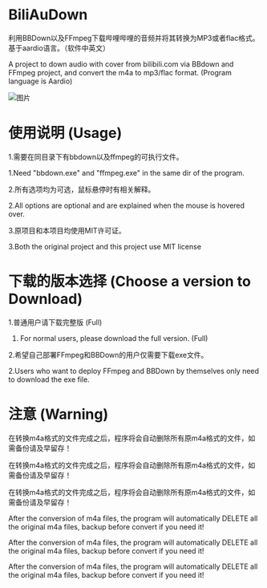 # BiliAuDown

利用BBDown以及FFmpeg下载哔哩哔哩的音频并将其转换为MP3或者flac格式。基于aardio语言。（软件中英文）

A project to down audio with cover from bilibili.com via BBdown and FFmpeg project, and convert the m4a to mp3/flac format. (Program language is Aardio)

![图片](https://user-images.githubusercontent.com/63829496/236662506-c2dcbd10-f295-4a99-a844-bd3c8eb7a0b4.png)

# 使用说明 (Usage)

1.需要在同目录下有bbdown以及ffmpeg的可执行文件。

1.Need "bbdown.exe" and "ffmpeg.exe" in the same dir of the program.

 
2.所有选项均为可选，鼠标悬停时有相关解释。

2.All options are optional and are explained when the mouse is hovered over.

 
3.原项目和本项目均使用MIT许可证。

3.Both the original project and this project use MIT license

# 下载的版本选择 (Choose a version to Download)

1.普通用户请下载完整版 (Full)

1. For normal users, please download the full version. (Full)

 
2.希望自己部署FFmpeg和BBDown的用户仅需要下载exe文件。

2.Users who want to deploy FFmpeg and BBDown by themselves only need to download the exe file.

# 注意 (Warning)

在转换m4a格式的文件完成之后，程序将会自动删除所有原m4a格式的文件，如需备份请及早留存！

在转换m4a格式的文件完成之后，程序将会自动删除所有原m4a格式的文件，如需备份请及早留存！

在转换m4a格式的文件完成之后，程序将会自动删除所有原m4a格式的文件，如需备份请及早留存！

After the conversion of m4a files, the program will automatically DELETE all the original m4a files, backup before convert if you need it!

After the conversion of m4a files, the program will automatically DELETE all the original m4a files, backup before convert if you need it!

After the conversion of m4a files, the program will automatically DELETE all the original m4a files, backup before convert if you need it!

